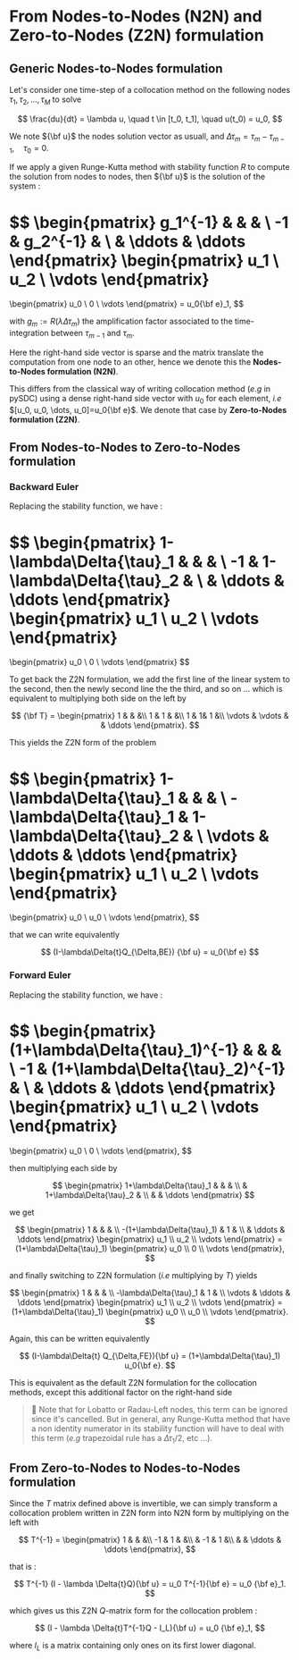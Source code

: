# From Nodes-to-Nodes (N2N) and Zero-to-Nodes (Z2N) formulation

## Generic Nodes-to-Nodes formulation

Let's consider one time-step of a collocation method on the following nodes $\tau_1, \tau_2, \dots, \tau_M$ to solve

$$
\frac{du}{dt} = \lambda u, \quad t \in [t_0, t_1], \quad u(t_0) = u_0,
$$

We note ${\bf u}$ the nodes solution vector as usuall,
and $\Delta{\tau}_m = \tau_m-\tau_{m-1}, \quad \tau_0 = 0$.

If we apply a given Runge-Kutta method with stability function
$R$ to compute the solution from nodes to nodes, then ${\bf u}$
is the solution of the system :

$$
\begin{pmatrix}
g_1^{-1} & & & \\
-1 & g_2^{-1} & \\
& \ddots & \ddots
\end{pmatrix}
\begin{pmatrix}
u_1 \\ u_2 \\ \vdots
\end{pmatrix}
=
\begin{pmatrix}
u_0 \\ 0 \\ \vdots
\end{pmatrix}
= u_0{\bf e}_1,
$$

with $g_m :=  R(\lambda\Delta{\tau}_m)$ the amplification factor associated to the time-integration between $\tau_{m-1}$ and $\tau_m$.

Here the right-hand side vector is sparse and the matrix translate the computation from one node to an other, hence we denote this the **Nodes-to-Nodes formulation (N2N)**.

This differs from the classical way of writing collocation method (_e.g_ in pySDC) using a dense right-hand side vector with $u_0$
for each element, _i.e_ $[u_0, u_0, \dots, u_0]=u_0{\bf e}$.
We denote that case by **Zero-to-Nodes formulation (Z2N)**.

## From Nodes-to-Nodes to Zero-to-Nodes formulation

### Backward Euler

Replacing the stability function, we have :

$$
\begin{pmatrix}
1-\lambda\Delta{\tau}_1 & & & \\
-1 & 1-\lambda\Delta{\tau}_2 & \\
& \ddots & \ddots
\end{pmatrix}
\begin{pmatrix}
u_1 \\ u_2 \\ \vdots
\end{pmatrix}
=
\begin{pmatrix}
u_0 \\ 0 \\ \vdots
\end{pmatrix}
$$

To get back the Z2N formulation, we add the first line of the linear system to the second, then the newly second line the the third, and so on ... which is equivalent to multiplying both side on the left by

$$
{\bf T} = \begin{pmatrix}
1 & & &\\
1 & 1 & &\\
1 & 1& 1 &\\
\vdots & \vdots & & \ddots
\end{pmatrix}.
$$

This yields the Z2N form of the problem

$$
\begin{pmatrix}
1-\lambda\Delta{\tau}_1 & & & \\
-\lambda\Delta{\tau}_1 & 1-\lambda\Delta{\tau}_2 & \\
\vdots & \ddots & \ddots
\end{pmatrix}
\begin{pmatrix}
u_1 \\ u_2 \\ \vdots
\end{pmatrix}
=
\begin{pmatrix}
u_0 \\ u_0 \\ \vdots
\end{pmatrix},
$$

that we can write equivalently

$$
(I-\lambda\Delta{t}Q_{\Delta,BE}) {\bf u} = u_0{\bf e}
$$

### Forward Euler

Replacing the stability function, we have :

$$
\begin{pmatrix}
(1+\lambda\Delta{\tau}_1)^{-1} & & & \\
-1 & (1+\lambda\Delta{\tau}_2)^{-1} & \\
& \ddots & \ddots
\end{pmatrix}
\begin{pmatrix}
u_1 \\ u_2 \\ \vdots
\end{pmatrix}
=
\begin{pmatrix}
u_0 \\ 0 \\ \vdots
\end{pmatrix},
$$

then multiplying each side by

$$
\begin{pmatrix}
1+\lambda\Delta{\tau}_1 & & & \\
& 1+\lambda\Delta{\tau}_2 & \\
& & \ddots
\end{pmatrix}
$$

we get

$$
\begin{pmatrix}
1 & & & \\
-(1+\lambda\Delta{\tau}_1) & 1 & \\
& \ddots & \ddots
\end{pmatrix}
\begin{pmatrix}
u_1 \\ u_2 \\ \vdots
\end{pmatrix}
= (1+\lambda\Delta{\tau}_1)
\begin{pmatrix}
u_0 \\ 0 \\ \vdots
\end{pmatrix},
$$

and finally switching to Z2N formulation (_i.e_ multiplying by $T$) yields

$$
\begin{pmatrix}
1 & & & \\
-\lambda\Delta{\tau}_1 & 1 & \\
\vdots & \ddots & \ddots
\end{pmatrix}
\begin{pmatrix}
u_1 \\ u_2 \\ \vdots
\end{pmatrix}
= (1+\lambda\Delta{\tau}_1)
\begin{pmatrix}
u_0 \\ u_0 \\ \vdots
\end{pmatrix}.
$$

Again, this can be written equivalently

$$
(I-\lambda\Delta{t} Q_{\Delta,FE}){\bf u} = (1+\lambda\Delta{\tau}_1) u_0{\bf e}.
$$

This is equivalent as the default Z2N formulation for the collocation methods, except this additional factor on the right-hand side

> :scroll: Note that for Lobatto or Radau-Left nodes, this term can be ignored since it's cancelled.
> But in general, any Runge-Kutta method that have a non identity numerator in its stability function will have to deal with this term
> (_e.g_ trapezoidal rule has a $\Delta{\tau}_1/2$, etc ...).

## From Zero-to-Nodes to Nodes-to-Nodes formulation

Since the $T$ matrix defined above is invertible, we can simply transform a collocation problem written in Z2N form into N2N form
by multiplying on the left with

$$
T^{-1} =
\begin{pmatrix}
1 & & &\\
-1 & 1 & &\\
 & -1 & 1 &\\
 & & \ddots & \ddots
\end{pmatrix},
$$

that is :

$$
T^{-1} (I - \lambda \Delta{t}Q){\bf u} = u_0 T^{-1}{\bf e}
= u_0 {\bf e}_1.
$$

which gives us this Z2N $Q$-matrix form for the collocation problem :

$$
(I - \lambda \Delta{t}T^{-1}Q - I_L){\bf u}
= u_0 {\bf e}_1,
$$

where $I_L$ is a matrix containing only ones on its first lower diagonal.